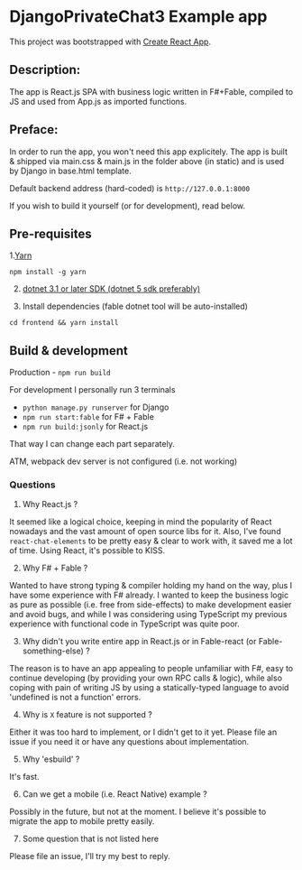# DjangoPrivateChat3 Example app

This project was bootstrapped with [Create React App](https://github.com/facebook/create-react-app).

## Description:

The app is React.js SPA with business logic written in F#+Fable, compiled to JS and used from App.js as imported
functions.

## Preface:

In order to run the app, you won't need this app explicitely. The app is built & shipped via main.css & main.js in the
folder above (in static) and is used by Django in base.html template.

Default backend address (hard-coded) is `http://127.0.0.1:8000`

If you wish to build it yourself (or for development), read below.

## Pre-requisites

1.[Yarn](https://yarnpkg.com/)

`npm install -g yarn`

2. [dotnet 3.1 or later SDK (dotnet 5 sdk preferably)](https://dotnet.microsoft.com/download/dotnet/5.0)

3. Install dependencies (fable dotnet tool will be auto-installed)

`cd frontend && yarn install`

## Build & development

Production - `npm run build`

For development I personally run 3 terminals

- `python manage.py runserver` for Django
- `npm run start:fable` for F# + Fable
- `npm run build:jsonly` for React.js

That way I can change each part separately.

ATM, webpack dev server is not configured (i.e. not working)

### Questions

1. Why React.js ?

It seemed like a logical choice, keeping in mind the popularity of React nowadays and the vast amount of open source
libs for it. Also, I've found `react-chat-elements` to be pretty easy & clear to work with, it saved me a lot of time.
Using React, it's possible to KISS.

2. Why F# + Fable ?

Wanted to have strong typing & compiler holding my hand on the way, plus I have some experience with F# already. I
wanted to keep the business logic as pure as possible (i.e. free from side-effects) to make development easier and avoid
bugs, and while I was considering using TypeScript my previous experience with functional code in TypeScript was quite
poor.

3. Why didn't you write entire app in React.js or in Fable-react (or Fable-something-else) ?

The reason is to have an app appealing to people unfamiliar with F#, easy to continue developing (by providing your own
RPC calls & logic), while also coping with pain of writing JS by using a statically-typed language to avoid 'undefined
is not a function' errors. 

4. Why is `X` feature is not supported ?

Either it was too hard to implement, or I didn't get to it yet. Please file an issue if you need it or have any
questions about implementation.

5. Why 'esbuild' ?

It's fast.

6. Can we get a mobile (i.e. React Native) example ?

Possibly in the future, but not at the moment. I believe it's possible to migrate the app to mobile pretty easily.

7. Some question that is not listed here

Please file an issue, I'll try my best to reply.
